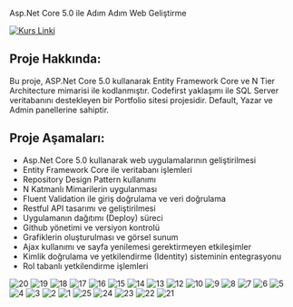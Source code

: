 
Asp.Net Core 5.0 ile Adım Adım Web Geliştirme 

[![Kurs Linki](https://img.shields.io/badge/Kurs%20Linki%20-izlemek%20için%20tıklayın-purple)](https://www.udemy.com/course/aspnet-core-5-ile-adim-adim-web-gelistirme/)

## Proje Hakkında: 
Bu proje, ASP.Net Core 5.0 kullanarak Entity Framework Core ve N Tier Architecture mimarisi ile kodlanmıştır. Codefirst yaklaşımı ile SQL Server veritabanını destekleyen bir Portfolio sitesi projesidir. Default, Yazar ve Admin panellerine sahiptir.

## Proje Aşamaları:
* Asp.Net Core 5.0 kullanarak web uygulamalarının geliştirilmesi
* Entity Framework Core ile veritabanı işlemleri
* Repository Design Pattern kullanımı
* N Katmanlı Mimarilerin uygulanması
* Fluent Validation ile giriş doğrulama ve veri doğrulama
* Restful API tasarımı ve geliştirilmesi
* Uygulamanın dağıtımı (Deploy) süreci
* Github yönetimi ve versiyon kontrolü
* Grafiklerin oluşturulması ve görsel sunum
* Ajax kullanımı ve sayfa yenilemesi gerektirmeyen etkileşimler
* Kimlik doğrulama ve yetkilendirme (Identity) sisteminin entegrasyonu
* Rol tabanlı yetkilendirme işlemleri

![20](https://github.com/LETHALPAW/ASP.NET-CORE-5-ILE-KISISEL-CV-SITESI/assets/79024732/0869e7e2-132d-423b-908a-cb4e548e89a2)
![19](https://github.com/LETHALPAW/ASP.NET-CORE-5-ILE-KISISEL-CV-SITESI/assets/79024732/aba382d8-88b6-4252-8831-573ad76401fe)
![18](https://github.com/LETHALPAW/ASP.NET-CORE-5-ILE-KISISEL-CV-SITESI/assets/79024732/61a9caf5-74ad-4745-9561-f24874c541c9)
![17](https://github.com/LETHALPAW/ASP.NET-CORE-5-ILE-KISISEL-CV-SITESI/assets/79024732/756087e0-6ae0-4024-8a86-e2ac56c66076)
![16](https://github.com/LETHALPAW/ASP.NET-CORE-5-ILE-KISISEL-CV-SITESI/assets/79024732/5928e298-2437-440b-b9d8-e9faa564de54)
![15](https://github.com/LETHALPAW/ASP.NET-CORE-5-ILE-KISISEL-CV-SITESI/assets/79024732/c52a9213-7831-492b-bfdc-96dbdebc1373)
![14](https://github.com/LETHALPAW/ASP.NET-CORE-5-ILE-KISISEL-CV-SITESI/assets/79024732/1f4d737e-afe9-452a-8307-10e692a00381)
![13](https://github.com/LETHALPAW/ASP.NET-CORE-5-ILE-KISISEL-CV-SITESI/assets/79024732/cf00387b-fa7d-4d1f-a783-9142aaf48640)
![12](https://github.com/LETHALPAW/ASP.NET-CORE-5-ILE-KISISEL-CV-SITESI/assets/79024732/1e894ffd-ba72-4988-a45f-a2a58df66a91)
![10](https://github.com/LETHALPAW/ASP.NET-CORE-5-ILE-KISISEL-CV-SITESI/assets/79024732/d3af4271-bf0b-4dea-995b-acc61fcdb57e)
![9](https://github.com/LETHALPAW/ASP.NET-CORE-5-ILE-KISISEL-CV-SITESI/assets/79024732/0f352966-82ea-49a1-9019-a01a8982aba0)
![8](https://github.com/LETHALPAW/ASP.NET-CORE-5-ILE-KISISEL-CV-SITESI/assets/79024732/e2d3b2ca-b8b0-4d03-a6bb-6bb89ed9ff5d)
![7](https://github.com/LETHALPAW/ASP.NET-CORE-5-ILE-KISISEL-CV-SITESI/assets/79024732/5158753d-5368-4e4a-8fb8-f6c3875119bc)
![6](https://github.com/LETHALPAW/ASP.NET-CORE-5-ILE-KISISEL-CV-SITESI/assets/79024732/6d20280f-9583-4682-a13a-7c996884d9a4)
![5](https://github.com/LETHALPAW/ASP.NET-CORE-5-ILE-KISISEL-CV-SITESI/assets/79024732/6d6e4961-15d8-4193-9390-18c56ee8345e)
![4](https://github.com/LETHALPAW/ASP.NET-CORE-5-ILE-KISISEL-CV-SITESI/assets/79024732/a69d8ae5-d25d-41c6-a165-b30fcc1ce9db)
![3](https://github.com/LETHALPAW/ASP.NET-CORE-5-ILE-KISISEL-CV-SITESI/assets/79024732/aeab4420-ce06-4c6d-94af-a6cb65aa6a3b)
![2](https://github.com/LETHALPAW/ASP.NET-CORE-5-ILE-KISISEL-CV-SITESI/assets/79024732/347c9430-3391-4e2c-baf7-90e4590fc65a)
![1](https://github.com/LETHALPAW/ASP.NET-CORE-5-ILE-KISISEL-CV-SITESI/assets/79024732/b2ba4653-ed40-4928-8e10-a0bff3286de7)
![25](https://github.com/LETHALPAW/ASP.NET-CORE-5-ILE-KISISEL-CV-SITESI/assets/79024732/c3baa680-727f-4b41-a6b1-714f6b54cf8a)
![24](https://github.com/LETHALPAW/ASP.NET-CORE-5-ILE-KISISEL-CV-SITESI/assets/79024732/2cf4cef0-9725-4437-a742-90ebf2a66a9f)
![23](https://github.com/LETHALPAW/ASP.NET-CORE-5-ILE-KISISEL-CV-SITESI/assets/79024732/a727b1a3-d0ad-4f87-a9a1-f5403a8f8819)
![22](https://github.com/LETHALPAW/ASP.NET-CORE-5-ILE-KISISEL-CV-SITESI/assets/79024732/08e044c5-2058-4e68-8283-4f571cef7a3a)
![21](https://github.com/LETHALPAW/ASP.NET-CORE-5-ILE-KISISEL-CV-SITESI/assets/79024732/111472f6-253c-4cdb-8155-4bca02793039)
